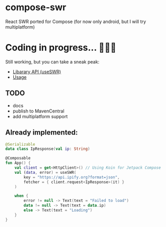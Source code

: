 # compose-swr
React SWR ported for Compose (for now only android, but I will try multiplatform)

# Coding in progress... 👨🏽‍💻
Still working, but you can take a sneak peak:
- [Libarary API (useSWR)](https://github.com/burnoo/compose-swr/blob/main/swr/src/main/java/dev/burnoo/compose/swr/UseSWR.kt)
- [Usage](https://github.com/burnoo/compose-swr/blob/main/sample/src/main/java/dev/burnoo/compose/swr/sample/MainActivity.kt)

## TODO
- docs
- publish to MavenCentral
- add multiplatform support

## Already implemented:
```kotlin
@Serializable
data class IpResponse(val ip: String)

@Composable
fun App() {
    val client = get<HttpClient>() // Using Koin for Jetpack Compose
    val (data, error) = useSWR(
        key = "https://api.ipify.org?format=json",
        fetcher = { client.request<IpResponse>(it) }
    )

    when {
        error != null -> Text(text = "Failed to load")
        data != null -> Text(text = data.ip)
        else -> Text(text = "Loading")
    }
}
```